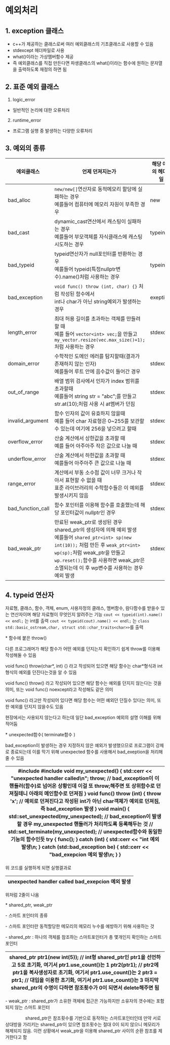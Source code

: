 # 예외처리

## 1. exception 클래스

- c++가 제공하는 클래스로써 여러 예외클래스의 기초클래스로 사용할 수 있음
- stdexcept 헤더파일로 사용
- what()이라는 가상멤버함수 제공
- 즉 예외클래스를 직접 만든다면 파생클래스의 what()이라는 함수에 원하는 문자열을 출력하도록 재정의 하면 됨

## 2. 표준 예외 클래스

1) logic\_error
- 일반적인 논리에 대한 오류처리
2) runtime\_error
- 프로그램 실행 중 발생하는 다양한 오류처리

## 3. 예외의 종류

| 예외클래스  | 언제 던져지는가  | 해당 예외의 헤더파일  |
| --- | --- | --- |
| bad\_alloc | `new/new[]`연산자로 동적메모리 할당에 실패하는 경우</br>예를들어 컴퓨터에 메모리 자원이 부족한 경우 | new |
| bad\_cast | dynamic\_cast연산에서 캐스팅이 실패하는 경우</br>예를들어 부모객체를 자식클래스에 캐스팅 시도하는 경우 | typeinfo |
| bad\_typeid | typeid연산자가 null포인터를 반환하는 경우</br>예를들어 typeid(특정nullptr변수).name()처럼 사용하는 경우 | typeinfo |
| bad\_exception | `void func() throw (int, char) {}` 처럼 작성된 함수에서</br>int나 char가 아닌 string예외가 발생하는 경우 | exeption |
| length\_error | 최대 허용 길이를 초과하는 객체를 만들려 할 때</br>예를 들어 `vector<int> vec;`을 만들고 `my_vector.resize(vec.max_size()+1);` 처럼 사용하는 경우 | stdexcept |
| domain\_error | 수학적인 도메인 에러를 탐지할때(결과가 존재하지 않는 인자)</br>예를들어 루트 안에 음수값이 들어간 경우 | stdexcept |
| out\_of\_range | 배열 범위 검사에서 인자가 index 범위를 초과할때</br>예를들어 string str = "abc";를 만들고 str.at(10);처럼 사용 시 at멤버가 던짐 | stdexcept |
| invalid\_argument | 함수 인자의 값이 유효하지 않을때</br>예를 들어 char 자료형은 0~255를 보관할 수 있는데   여기에 256을 넣으려고 할때 | stdexcept |
| overflow\_error | 산술 계산에서 상한값을 초과할 때</br>예를 들어 아주아주 작은 값으로 나눌 때 | stdexcept |
| underflow\_error | 산술 계산에서 하한값을 초과할 때</br>예를들어 아주아주 큰 값으로 나눌 때 | stdexcept |
| range\_error | 계산에서 부동 소수점 값이 너무 크거나 작아서 표현할 수 없을 때</br>표준 라이브러리의 수학함수들은 이 예외를 발생시키지 않음 | stdexcept |
| bad\_function\_call | 함수 포인터를 이용해 함수를 호출했는데 해당 포인터값이 nullptr인 경우 | stdexcept |
| bad\_weak\_ptr | 만료된 weak\_ptr로 생성된 경우 shared\_ptr의 생성자에 의해 예외 발생</br>예를들어 `shared_ptr<int> sp(new int(10));` 처럼 만든 후 `weak_ptr<int> wp(sp);`처럼 weak\_ptr을 만들고 `wp.reset();`함수를 사용하면 weak\_ptr은 소멸되는데 이 후 wp변수를 사용하는 경우 예외 발생 | stdexcept |

## 4. typeid 연산자

자료형, 클래스, 함수, 객체, enum, 사용자정의 클래스, 멤버함수, 람다함수를 받을수 있는 연산자이며 해당 자료형이 무엇인지 알려주는 기능
`cout << typeid(int).name() << endl;` 는 int를 출력
`cout << typeid(cout).name() << endl;` 는 `class std::basic_ostream,char, struct std::char_traits<char>>`를 출력

\* 함수에 붙은 throw()

다른 프로그래머가 해당 함수가 어떤 예외를 던지는지 확인하기 쉽게 throw를 이용해 작성해둘 수 있음

void func() throw(char\*, int) {} 라고 작성되어 있으면 해당 함수는 char\*형식과 int형식의 예외를 던진다는것을 알 수 있음

void func() throw() 라고 작성되어 있으면 해당 함수는 예외를 던지지 않는다는 것을 의미, 또는 void func() noexcept라고 작성해도 같은 의미

void func() 라고만 작성되어 있다면 해당 함수는 어떤 예외던 던질수 있다는 의미, 또한 예외를 던지지 않을수도 있음

현장에서는 사용되지 않는다고 하는데 일단 bad\_exception 예외의 설명 이해를 위해 적어둠

\* unexpected함수( terminate함수 )

bad\_exception이 발생하는 경우 지정하지 않은 예외가 발생했으므로 프로그램이 강제로 종료되는데 이를 막기 위해 unexpected 함수를 사용해서 bad\_exeption을 처리해 줄 수 있음

| #include <iostream>   #include <exception>         void my\_unexpected() {   std::cerr << "unexpected handler called\\n";   throw; // bad\_exception이 이 핸들러(함수)로 넘어온 상황인데 이걸 또 throw;해주면 또 상위함수로 던져질테니 아래의 메인함수로 던져짐   }         void func() throw (int) {   throw 'x'; // 예외로 던져진다고 작성된 int가 아닌 char객체가 예외로 던져짐, 즉 bad\_exception 발생   }         void main() {   std::set\_unexpected(my\_unexpected); // bad\_exception이 발생할 경우 my\_unexpected 핸들러가 처리하도록 등록해두는 것   // std::set\_terminate(my\_unexpected); // unexpected함수와 동일한 기능의 함수인듯         try {   func();   }   catch (int) { std::cerr << "int 예외 발생\\n; }   catch (std::bad\_exception be) { std::cerr << "bad\_exepcion 예외 발생\\n; }   } |
| --- |

위 코드를 실행하게 되면 실행결과로

| unexpected handler called   bad\_exepcion 예외 발생 |
| --- |

위처럼 2줄이 나옴

\* shared\_ptr, weak\_ptr

\- 스마트 포인터의 종류

\- 스마트 포인터란 동적할당한 메모리의 메모리 누수를 예방하기 위해 사용하는 것

\- shared\_ptr : 하나의 객체를 참조하는 스마트포인터가 총 몇개인지 확인하는 스마트 포인터

| shared\_ptr<int> ptr1(new int(5)); // int형 shared\_ptr인 ptr1을 선언하고 5로 초기화, 여기서 ptr1.use\_count()는 1   ptr2(ptr1); // ptr2에 ptr1을 복사생성자로 초기화, 여기서 ptr1.use\_count()는 2   ptr3 = ptr1; // 대입을 이용한 초기화, 여기서 ptr1.use\_count()는 3         마지막 shared\_ptr의 수명이 다하면 참조횟수가 0이 되면서 delete해주면 됨 |
| --- |

\- weak\_ptr : shared\_ptr가 소유한 객체에 접근은 가능하지만 소유자의 갯수에는 포함되지 않는 스마트 포인터

                shared\_ptr은 참조횟수를 기반으로 동작하는 스마트포인터인데 만약 서로 상대방을 가리키는 shared\_ptr이 있으면 참조횟수는 절대 0이 되지 않으니 메모리가 해제되지 않음. 이런 상황에서 weak\_ptr을 이용해 shared\_ptr 사이의 순환 참조를 제거한다고 함